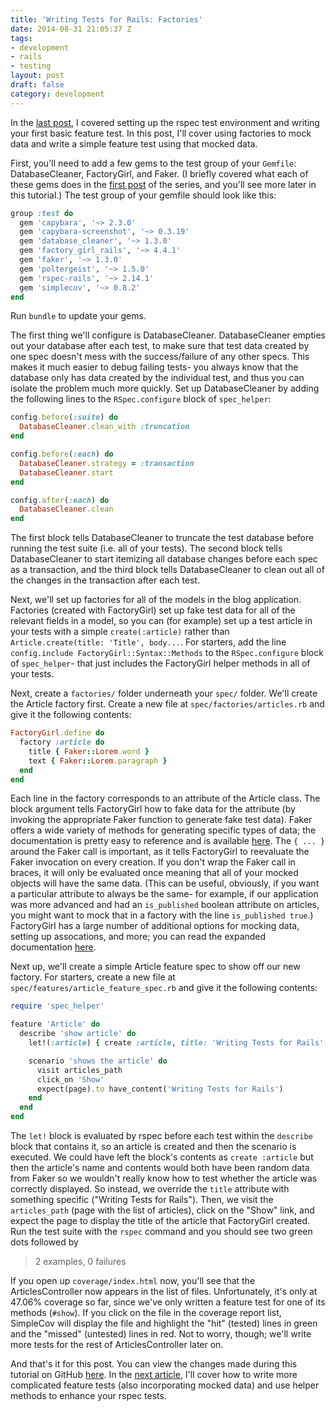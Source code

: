 ```yaml
---
title: 'Writing Tests for Rails: Factories'
date: 2014-08-31 21:05:37 Z
tags:
- development
- rails
- testing
layout: post
draft: false
category: development
---
```


In the [last post](https://schneid.io/blog/writing-tests-for-rails-setup.html), I covered setting up the rspec test environment and writing your first basic feature test. In this post, I'll cover using factories to mock data and write a simple feature test using that mocked data. 

First, you'll need to add a few gems to the test group of your `Gemfile`: DatabaseCleaner, FactoryGirl, and Faker. (I briefly covered what each of these gems does in the [first post](https://schneid.io/blog/writing-tests-for-rails-introduction.html) of the series, and you'll see more later in this tutorial.) The test group of your gemfile should look like this:

```ruby
group :test do
  gem 'capybara', '~> 2.3.0'
  gem 'capybara-screenshot', '~> 0.3.19'
  gem 'database_cleaner', '~> 1.3.0'
  gem 'factory_girl_rails', '~> 4.4.1'
  gem 'faker', '~> 1.3.0'
  gem 'poltergeist', '~> 1.5.0'
  gem 'rspec-rails', '~> 2.14.1'
  gem 'simplecov', '~> 0.8.2'
end
```
    
Run `bundle` to update your gems.

The first thing we'll configure is DatabaseCleaner. DatabaseCleaner empties out your database after each test, to make sure that test data created by one spec doesn't mess with the success/failure of any other specs. This makes it much easier to debug failing tests- you always know that the database only has data created by the individual test, and thus you can isolate the problem much more quickly. Set up DatabaseCleaner by adding the following lines to the `RSpec.configure` block of `spec_helper`:

```ruby
config.before(:suite) do
  DatabaseCleaner.clean_with :truncation
end

config.before(:each) do
  DatabaseCleaner.strategy = :transaction
  DatabaseCleaner.start
end

config.after(:each) do
  DatabaseCleaner.clean
end
```
    
The first block tells DatabaseCleaner to truncate the test database before running the test suite (i.e. all of your tests). The second block tells DatabaseCleaner to start itemizing all database changes before each spec as a transaction, and the third block tells DatabaseCleaner to clean out all of the changes in the transaction after each test.

Next, we'll set up factories for all of the models in the blog application. Factories (created with FactoryGirl) set up fake test data for all of the relevant fields in a model, so you can (for example) set up a test article in your tests with a simple `create(:article)` rather than `Article.create(title: 'Title', body...`. For starters, add the line `config.include FactoryGirl::Syntax::Methods` to the `RSpec.configure` block of `spec_helper`- that just includes the FactoryGirl helper methods in all of your tests.

Next, create a `factories/` folder underneath your `spec/` folder. We'll create the Article factory first. Create a new file at `spec/factories/articles.rb` and give it the following contents:

```ruby
FactoryGirl.define do
  factory :article do
    title { Faker::Lorem.word }
    text { Faker::Lorem.paragraph }
  end
end
```

Each line in the factory corresponds to an attribute of the Article class. The block argument tells FactoryGirl how to fake data for the attribute (by invoking the appropriate Faker function to generate fake test data). Faker offers a wide variety of methods for generating specific types of data; the documentation is pretty easy to reference and is available [here](http://rubydoc.info/github/stympy/faker/master/frames). The `{ ... }` around the Faker call is important, as it tells FactoryGirl to reevaluate the Faker invocation on every creation. If you don't wrap the Faker call in braces, it will only be evaluated once meaning that all of your mocked objects will have the same data. (This can be useful, obviously, if you want a particular attribute to always be the same- for example, if our application was more advanced and had an `is_published` boolean attribute on articles, you might want to mock that in a factory with the line `is_published true`.) FactoryGirl has a large number of additional options for mocking data, setting up assocations, and more; you can read the expanded documentation [here](https://github.com/thoughtbot/factory_girl).

Next up, we'll create a simple Article feature spec to show off our new factory. For starters, create a new file at `spec/features/article_feature_spec.rb` and give it the following contents:

```ruby
require 'spec_helper'

feature 'Article' do
  describe 'show article' do
    let!(:article) { create :article, title: 'Writing Tests for Rails' }

    scenario 'shows the article' do
      visit articles_path
      click_on 'Show'
      expect(page).to have_content('Writing Tests for Rails')
    end
  end
end
```
    
The `let!` block is evaluated by rspec before each test within the `describe` block that contains it, so an article is created and then the scenario is executed. We could have left the block's contents as `create :article` but then the article's name and contents would both have been random data from Faker so we wouldn't really know how to test whether the article was correctly displayed. So instead, we override the `title` attribute with something specific ("Writing Tests for Rails"). Then, we visit the `articles_path` (page with the list of articles), click on the "Show" link, and expect the page to display the title of the article that FactoryGirl created. Run the test suite with the `rspec` command and you should see two green dots followed by

> 2 examples, 0 failures

If you open up `coverage/index.html` now, you'll see that the ArticlesController now appears in the list of files. Unfortunately, it's only at 47.06% coverage so far, since we've only written a feature test for one of its methods (`#show`). If you click on the file in the coverage report list, SimpleCov will display the file and highlight the "hit" (tested) lines in green and the "missed" (untested) lines in red. Not to worry, though; we'll write more tests for the rest of ArticlesController later on.

And that's it for this post. You can view the changes made during this tutorial on GitHub [here](https://github.com/schneidmaster/rspec-blog-example/commit/6fe141348d42f80d5769f8ef5a6d6d646129453f). In the [next article](https://schneid.io/blog/writing-tests-for-rails-features.html), I'll cover how to write more complicated feature tests (also incorporating mocked data) and use helper methods to enhance your rspec tests. 
